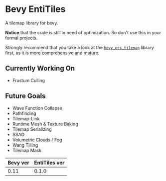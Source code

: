 # Bevy EntiTiles

A tilemap library for bevy.

**Notice** that the crate is still in need of optimization. So don't use this in your formal projects.

Strongly recommend that you take a look at the [`bevy_ecs_tilemap`](https://github.com/StarArawn/bevy_ecs_tilemap) library first, as it is more comprehensive and mature.

## Currently Working On

- Frustum Culling

## Future Goals

- Wave Function Collapse
- Pathfinding
- Tilemap-Link
- Runtime Mesh & Texture Baking
- Tilemap Serializing
- SSAO
- Volumetric Clouds / Fog
- Wang Tilling
- Tilemap Mask

| Bevy ver | EntiTiles ver |
| -------- | ------------- |
| 0.11     | 0.1.0         |


